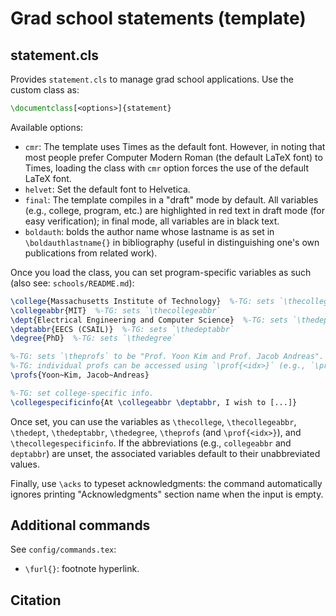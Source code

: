 # Grad school statements (template)

## statement.cls

Provides `statement.cls` to manage grad school applications. Use the custom class as:

```tex
\documentclass[<options>]{statement}
```

Available options:
- `cmr`: The template uses Times as the default font. However, in noting that most people prefer Computer Modern Roman (the default LaTeX font) to Times, loading the class with `cmr` option forces the use of the default LaTeX font.
- `helvet`: Set the default font to Helvetica.
- `final`: The template compiles in a "draft" mode by default. All variables (e.g., college, program, etc.) are highlighted in red text in draft mode (for easy verification); in final mode, all variables are in black text.
- `boldauth`: bolds the author name whose lastname is as set in `\boldauthlastname{}` in bibliography (useful in distinguishing one's own publications from related work). 

Once you load the class, you can set program-specific variables as such (also see: `schools/README.md`):

```tex
\college{Massachusetts Institute of Technology}  %-TG: sets `\thecollege`
\collegeabbr{MIT}  %-TG: sets `\thecollegeabbr`
\dept{Electrical Engineering and Computer Science}  %-TG: sets `\thedept`
\deptabbr{EECS (CSAIL)}  %-TG: sets `\thedeptabbr`
\degree{PhD}  %-TG: sets `\thedegree`

%-TG: sets `\theprofs` to be "Prof. Yoon Kim and Prof. Jacob Andreas".
%-TG: individual profs can be accessed using `\prof{<idx>}` (e.g., `\prof{1}`).
\profs{Yoon~Kim, Jacob~Andreas}

%-TG: set college-specific info.
\collegespecificinfo{At \collegeabbr \deptabbr, I wish to [...]}
```

Once set, you can use the variables as `\thecollege`, `\thecollegeabbr`, `\thedept`, `\thedeptabbr`, `\thedegree`, `\theprofs` (and `\prof{<idx>}`), and `\thecollegespecificinfo`. If the abbreviations (e.g., `collegeabbr` and `deptabbr`) are unset, the associated variables default to their unabbreviated values.

Finally, use `\acks` to typeset acknowledgments: the command automatically ignores printing "Acknowledgments" section name when the input is empty.

## Additional commands

See `config/commands.tex`:
- `\furl{}`: footnote hyperlink.

## Citation

```

```